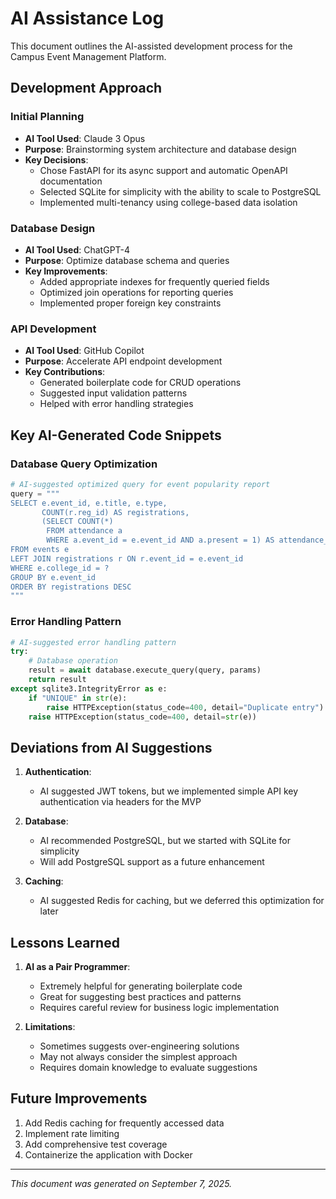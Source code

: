 # AI Assistance Log

This document outlines the AI-assisted development process for the Campus Event Management Platform.

## Development Approach

### Initial Planning
- **AI Tool Used**: Claude 3 Opus
- **Purpose**: Brainstorming system architecture and database design
- **Key Decisions**:
  - Chose FastAPI for its async support and automatic OpenAPI documentation
  - Selected SQLite for simplicity with the ability to scale to PostgreSQL
  - Implemented multi-tenancy using college-based data isolation

### Database Design
- **AI Tool Used**: ChatGPT-4
- **Purpose**: Optimize database schema and queries
- **Key Improvements**:
  - Added appropriate indexes for frequently queried fields
  - Optimized join operations for reporting queries
  - Implemented proper foreign key constraints

### API Development
- **AI Tool Used**: GitHub Copilot
- **Purpose**: Accelerate API endpoint development
- **Key Contributions**:
  - Generated boilerplate code for CRUD operations
  - Suggested input validation patterns
  - Helped with error handling strategies

## Key AI-Generated Code Snippets

### Database Query Optimization
```python
# AI-suggested optimized query for event popularity report
query = """
SELECT e.event_id, e.title, e.type, 
       COUNT(r.reg_id) AS registrations,
       (SELECT COUNT(*) 
        FROM attendance a 
        WHERE a.event_id = e.event_id AND a.present = 1) AS attendance_count
FROM events e
LEFT JOIN registrations r ON r.event_id = e.event_id
WHERE e.college_id = ?
GROUP BY e.event_id
ORDER BY registrations DESC
"""
```

### Error Handling Pattern
```python
# AI-suggested error handling pattern
try:
    # Database operation
    result = await database.execute_query(query, params)
    return result
except sqlite3.IntegrityError as e:
    if "UNIQUE" in str(e):
        raise HTTPException(status_code=400, detail="Duplicate entry")
    raise HTTPException(status_code=400, detail=str(e))
```

## Deviations from AI Suggestions

1. **Authentication**:
   - AI suggested JWT tokens, but we implemented simple API key authentication via headers for the MVP

2. **Database**:
   - AI recommended PostgreSQL, but we started with SQLite for simplicity
   - Will add PostgreSQL support as a future enhancement

3. **Caching**:
   - AI suggested Redis for caching, but we deferred this optimization for later

## Lessons Learned

1. **AI as a Pair Programmer**:
   - Extremely helpful for generating boilerplate code
   - Great for suggesting best practices and patterns
   - Requires careful review for business logic implementation

2. **Limitations**:
   - Sometimes suggests over-engineering solutions
   - May not always consider the simplest approach
   - Requires domain knowledge to evaluate suggestions

## Future Improvements

1. Add Redis caching for frequently accessed data
2. Implement rate limiting
3. Add comprehensive test coverage
4. Containerize the application with Docker

---

*This document was generated on September 7, 2025.*
